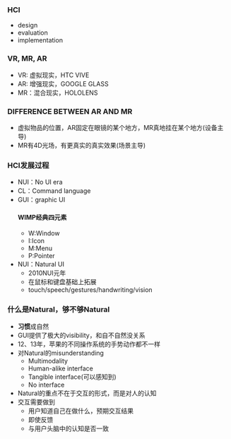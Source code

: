 ### HCI
- design
- evaluation
- implementation

### VR, MR, AR
- VR: 虚拟现实，HTC VIVE
- AR: 增强现实，GOOGLE GLASS
- MR：混合现实，HOLOLENS

### DIFFERENCE BETWEEN AR AND MR
- 虚拟物品的位置，AR固定在眼镜的某个地方，MR真地挂在某个地方(设备主导)
- MR有4D光场，有更真实的真实效果(场景主导)

### HCI发展过程
- NUI：No UI era
- CL：Command language
- GUI：graphic UI
    #### WIMP经典四元素
    - W:Window
    - I:Icon
    - M:Menu
    - P:Pointer
- NUI：Natural UI
    - 2010NUI元年
    - 在鼠标和键盘基础上拓展
    - touch/speech/gestures/handwriting/vision

### 什么是Natural，够不够Natural
- **习惯**成自然
- GUI提供了极大的visibility，和自不自然没关系
- 12、13年，苹果的不同操作系统的手势动作都不一样
- 对Natural的misunderstanding
    - Multimodality
    - Human-alike interface
    - Tangible interface(可以感知到)
    - No interface
- Natural的重点不在于交互的形式，而是对人的认知
- 交互需要做到
    - 用户知道自己在做什么，预期交互结果
    - 即使反馈
    - 与用户头脑中的认知是否一致

